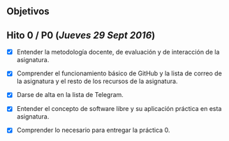 ## Objetivos

## Hito 0 / P0  (*Jueves 29 Sept 2016*)

- [x] Entender la metodología docente, de evaluación y de interacción de la asignatura.

- [x] Comprender el funcionamiento básico de GitHub y la lista de correo de la asignatura y el resto de los recursos de la asignatura.

- [x] Darse de alta en la lista de Telegram.

- [x] Entender el concepto de software libre y su aplicación práctica en esta asignatura.

- [x]   Comprender lo necesario para entregar la práctica 0.
